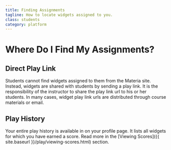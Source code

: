 ```yaml
---
title: Finding Assignments
tagline: How to locate widgets assigned to you.
class: students
category: platform
---
```

# Where Do I Find My Assignments?

## Direct Play Link

Students cannot find widgets assigned to them from the Materia site. Instead, widgets are shared with students by sending a play link. It is the responsibility of the instructor to share the play link url to his or her students. In many cases, widget play link urls are distributed through course materials or email.

## Play History

Your entire play history is available in on your profile page. It lists all widgets for which you have earned a score. Read more in the
[Viewing Scores]({{ site.baseurl }}/play/viewing-scores.html) section.
